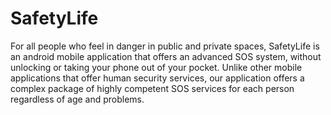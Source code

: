 # SafetyLife
For all people who feel in danger in public and private spaces, SafetyLife is an android mobile application that offers an advanced SOS system, without unlocking or taking your phone out of your pocket. Unlike other mobile applications that offer human security services, our application offers a complex package of highly competent SOS services for each person regardless of age and problems.
